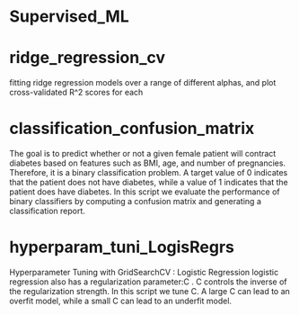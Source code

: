 # Supervised_ML



# ridge_regression_cv
 fitting ridge regression models over a range of different alphas, and plot cross-validated R^2  scores for each
 
 
# classification_confusion_matrix
The goal is to predict whether or not a given female patient will contract diabetes based on features such as BMI, age, and number of pregnancies. Therefore, it is a binary classification problem. A target value of 0 indicates that the patient does not have diabetes, while a value of 1 indicates that the patient does have diabetes. In this script we evaluate the performance of binary classifiers by computing a confusion matrix and generating a classification report.

# hyperparam_tuni_LogisRegrs
Hyperparameter Tuning with GridSearchCV : Logistic Regression
 logistic regression also has a regularization parameter:C . C controls the inverse of the regularization strength. In this script we tune C.
 A large C can lead to an overfit model, while a small C can lead to an underfit model.
